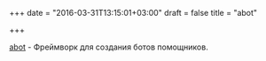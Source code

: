+++
date = "2016-03-31T13:15:01+03:00"
draft = false
title = "abot"

+++

<p><a href="https://github.com/itsabot/abot">abot</a>&nbsp;- Фреймворк для создания ботов&nbsp;помощников.</p>

